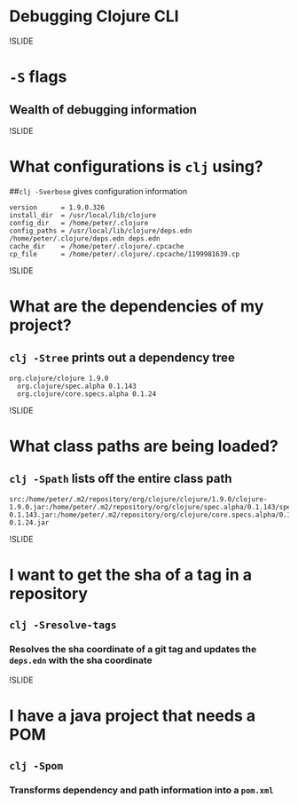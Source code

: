 
# Debugging Clojure CLI

!SLIDE

# `-S` flags
## Wealth of debugging information

!SLIDE

# What configurations is `clj` using?
##`clj -Sverbose`  gives configuration information

```
version      = 1.9.0.326
install_dir  = /usr/local/lib/clojure
config_dir   = /home/peter/.clojure
config_paths = /usr/local/lib/clojure/deps.edn /home/peter/.clojure/deps.edn deps.edn
cache_dir    = /home/peter/.clojure/.cpcache
cp_file      = /home/peter/.clojure/.cpcache/1199981639.cp
```

!SLIDE

# What are the dependencies of my project?
## `clj -Stree` prints out a dependency tree

```
org.clojure/clojure 1.9.0
  org.clojure/spec.alpha 0.1.143
  org.clojure/core.specs.alpha 0.1.24
```

!SLIDE

# What class paths are being loaded?
## `clj -Spath` lists off the entire class path

```
src:/home/peter/.m2/repository/org/clojure/clojure/1.9.0/clojure-1.9.0.jar:/home/peter/.m2/repository/org/clojure/spec.alpha/0.1.143/spec.alpha-0.1.143.jar:/home/peter/.m2/repository/org/clojure/core.specs.alpha/0.1.24/core.specs.alpha-0.1.24.jar
```

!SLIDE
# I want to get the sha of a tag in a repository
## `clj -Sresolve-tags`
### Resolves the sha coordinate of a git tag and updates the `deps.edn` with the sha coordinate

!SLIDE

# I have a java project that needs a POM
## `clj -Spom`
### Transforms dependency and path information into a `pom.xml`

